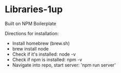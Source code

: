 # Libraries-1up
Built on NPM Boilerplate

Directions for installation:
+ Install homebrew (brew.sh)
+ brew install node
+ Check if it's installed: node -v
+ Check if npm is installed: npm -v
+ Navigate into repo, start server: 'npm run server'
